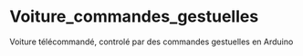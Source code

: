 # Voiture_commandes_gestuelles
Voiture télécommandé, controlé par des commandes gestuelles en Arduino
